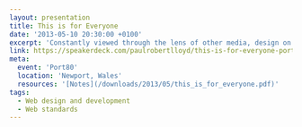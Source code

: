 ```yaml
---
layout: presentation
title: This is for Everyone
date: '2013-05-10 20:30:00 +0100'
excerpt: 'Constantly viewed through the lens of other media, design on the web has remained constrained by the rituals of print and latterly a desire to mimic native applications. With the help of Doctor Who and the Avengers, I’ll show you how the web’s underlying principles can inform our designs and help us deliver experiences that are true to the nature of the web.'
link: https://speakerdeck.com/paulrobertlloyd/this-is-for-everyone-port-80
meta:
  event: 'Port80'
  location: 'Newport, Wales'
  resources: '[Notes](/downloads/2013/05/this_is_for_everyone.pdf)'
tags:
  - Web design and development
  - Web standards
---
```

